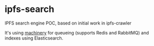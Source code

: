 # ipfs-search
IPFS search engine POC, based on initial work in ipfs-crawler

It's using [machinery](https://github.com/RichardKnop/machinery) for queueing (supports Redis and RabbitMQ) and indexes using Elasticsearch.
